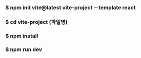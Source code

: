 ### $ npm init vite@latest vite-project --template react
### $ cd vite-project (파일명)
### $ npm install
### $ npm run dev
